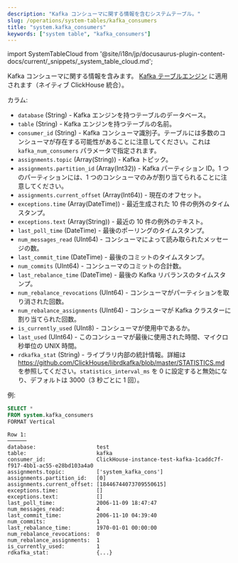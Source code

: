 ```yaml
---
description: "Kafka コンシューマに関する情報を含むシステムテーブル。"
slug: /operations/system-tables/kafka_consumers
title: "system.kafka_consumers"
keywords: ["system table", "kafka_consumers"]
---
```

import SystemTableCloud from '@site/i18n/jp/docusaurus-plugin-content-docs/current/_snippets/_system_table_cloud.md';

<SystemTableCloud/>

Kafka コンシューマに関する情報を含みます。
[Kafka テーブルエンジン](../../engines/table-engines/integrations/kafka) に適用されます（ネイティブ ClickHouse 統合）。

カラム:

- `database` (String) - Kafka エンジンを持つテーブルのデータベース。
- `table` (String) - Kafka エンジンを持つテーブルの名前。
- `consumer_id` (String) - Kafka コンシューマ識別子。テーブルには多数のコンシューマが存在する可能性があることに注意してください。これは `kafka_num_consumers` パラメータで指定されます。
- `assignments.topic` (Array(String)) - Kafka トピック。
- `assignments.partition_id` (Array(Int32)) - Kafka パーティション ID。1 つのパーティションには、1 つのコンシューマのみが割り当てられることに注意してください。
- `assignments.current_offset` (Array(Int64)) - 現在のオフセット。
- `exceptions.time` (Array(DateTime)) - 最近生成された 10 件の例外のタイムスタンプ。
- `exceptions.text` (Array(String)) - 最近の 10 件の例外のテキスト。
- `last_poll_time` (DateTime) - 最後のポーリングのタイムスタンプ。
- `num_messages_read` (UInt64) - コンシューマによって読み取られたメッセージの数。
- `last_commit_time` (DateTime) - 最後のコミットのタイムスタンプ。
- `num_commits` (UInt64) - コンシューマのコミットの合計数。
- `last_rebalance_time` (DateTime) - 最後の Kafka リバランスのタイムスタンプ。
- `num_rebalance_revocations` (UInt64) - コンシューマがパーティションを取り消された回数。
- `num_rebalance_assignments` (UInt64) - コンシューマが Kafka クラスターに割り当てられた回数。
- `is_currently_used` (UInt8) - コンシューマが使用中であるか。
- `last_used` (UInt64) - このコンシューマが最後に使用された時間、マイクロ秒単位の UNIX 時間。
- `rdkafka_stat` (String) - ライブラリ内部の統計情報。詳細は https://github.com/ClickHouse/librdkafka/blob/master/STATISTICS.md を参照してください。`statistics_interval_ms` を 0 に設定すると無効になり、デフォルトは 3000（3 秒ごとに 1 回）。

例:

``` sql
SELECT *
FROM system.kafka_consumers
FORMAT Vertical
```

``` text
Row 1:
──────
database:                   test
table:                      kafka
consumer_id:                ClickHouse-instance-test-kafka-1caddc7f-f917-4bb1-ac55-e28bd103a4a0
assignments.topic:          ['system_kafka_cons']
assignments.partition_id:   [0]
assignments.current_offset: [18446744073709550615]
exceptions.time:            []
exceptions.text:            []
last_poll_time:             2006-11-09 18:47:47
num_messages_read:          4
last_commit_time:           2006-11-10 04:39:40
num_commits:                1
last_rebalance_time:        1970-01-01 00:00:00
num_rebalance_revocations:  0
num_rebalance_assignments:  1
is_currently_used:          1
rdkafka_stat:               {...}

```

